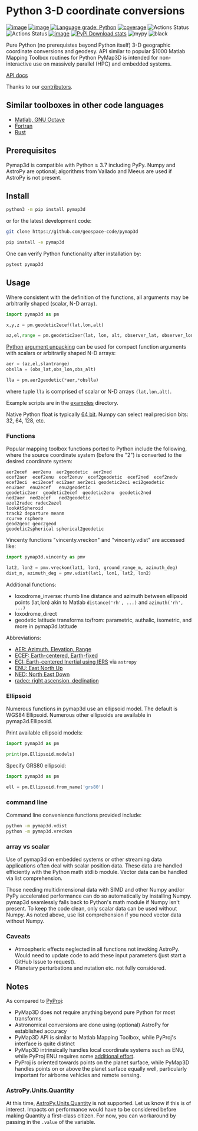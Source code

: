 # Python 3-D coordinate conversions

[![image](https://zenodo.org/badge/DOI/10.5281/zenodo.213676.svg)](https://doi.org/10.5281/zenodo.213676)
[![image](http://joss.theoj.org/papers/10.21105/joss.00580/status.svg)](https://doi.org/10.21105/joss.00580)
[![Language grade: Python](https://img.shields.io/lgtm/grade/python/g/geospace-code/pymap3d.svg?logo=lgtm&logoWidth=18)](https://lgtm.com/projects/g/geospace-code/pymap3d/context:python)
[![coverage](https://img.shields.io/codecov/c/github/geospace-code/pymap3d)](https://codecov.io/gh/geospace-code/pymap3d)
![Actions Status](https://github.com/geospace-code/pymap3d/workflows/ci/badge.svg)
![Actions Status](https://github.com/geospace-code/pymap3d/workflows/ci_stdlib_only/badge.svg)
[![image](https://img.shields.io/pypi/pyversions/pymap3d.svg)](https://pypi.python.org/pypi/pymap3d)
[![PyPi Download stats](http://pepy.tech/badge/pymap3d)](http://pepy.tech/project/pymap3d)
![mypy](https://img.shields.io/badge/mypy-checked-blue)
![black](https://img.shields.io/badge/code%20style-black-black)

Pure Python (no prerequistes beyond Python itself) 3-D geographic coordinate conversions and geodesy.
API similar to popular $1000 Matlab Mapping Toolbox routines for Python
PyMap3D is intended for non-interactive use on massively parallel (HPC) and embedded systems.

[API docs](https://geospace-code.github.io/pymap3d/)

Thanks to our [contributors](./.github/contributors.md).

## Similar toolboxes in other code languages

- [Matlab, GNU Octave](https://github.com/geospace-code/matmap3d)
- [Fortran](https://github.com/geospace-code/maptran3d)
- [Rust](https://github.com/gberrante/map_3d)

## Prerequisites

Pymap3d is compatible with Python &ge; 3.7 including PyPy.
Numpy and AstroPy are optional; algorithms from Vallado and Meeus are used if AstroPy is not present.

## Install

```sh
python3 -m pip install pymap3d
```

or for the latest development code:

```sh
git clone https://github.com/geospace-code/pymap3d

pip install -e pymap3d
```

One can verify Python functionality after installation by:

```sh
pytest pymap3d
```

## Usage

Where consistent with the definition of the functions, all arguments may
be arbitrarily shaped (scalar, N-D array).

```python
import pymap3d as pm

x,y,z = pm.geodetic2ecef(lat,lon,alt)

az,el,range = pm.geodetic2aer(lat, lon, alt, observer_lat, observer_lon, 0)
```

[Python](https://www.python.org/dev/peps/pep-0448/)
[argument unpacking](https://docs.python.org/3/tutorial/controlflow.html#unpacking-argument-lists)
can be used for compact function arguments with scalars or arbitrarily
shaped N-D arrays:

```python
aer = (az,el,slantrange)
obslla = (obs_lat,obs_lon,obs_alt)

lla = pm.aer2geodetic(*aer,*obslla)
```

where tuple `lla` is comprised of scalar or N-D arrays `(lat,lon,alt)`.

Example scripts are in the [examples](./Examples) directory.

Native Python float is typically [64 bit](https://docs.python.org/3/library/stdtypes.html#typesnumeric).
Numpy can select real precision bits: 32, 64, 128, etc.

### Functions

Popular mapping toolbox functions ported to Python include the
following, where the source coordinate system (before the "2") is
converted to the desired coordinate system:

```
aer2ecef  aer2enu  aer2geodetic  aer2ned
ecef2aer  ecef2enu  ecef2enuv  ecef2geodetic  ecef2ned  ecef2nedv
ecef2eci  eci2ecef eci2aer aer2eci geodetic2eci eci2geodetic
enu2aer  enu2ecef   enu2geodetic
geodetic2aer  geodetic2ecef  geodetic2enu  geodetic2ned
ned2aer  ned2ecef   ned2geodetic
azel2radec radec2azel
lookAtSpheroid
track2 departure meanm
rcurve rsphere
geod2geoc geoc2geod
geodetic2spherical spherical2geodetic
```

Vincenty functions "vincenty.vreckon" and "vincenty.vdist" are accessed like:

```python
import pymap3d.vincenty as pmv

lat2, lon2 = pmv.vreckon(lat1, lon1, ground_range_m, azimuth_deg)
dist_m, azimuth_deg = pmv.vdist(lat1, lon1, lat2, lon2)
```

Additional functions:

- loxodrome_inverse: rhumb line distance and azimuth between ellipsoid points (lat,lon) akin to Matlab `distance('rh', ...)` and `azimuth('rh', ...)`
- loxodrome_direct
- geodetic latitude transforms to/from: parametric, authalic, isometric, and more in pymap3d.latitude

Abbreviations:

- [AER: Azimuth, Elevation, Range](https://en.wikipedia.org/wiki/Spherical_coordinate_system)
- [ECEF: Earth-centered, Earth-fixed](https://en.wikipedia.org/wiki/ECEF)
- [ECI: Earth-centered Inertial using IERS](https://www.iers.org/IERS/EN/Home/home_node.html) via `astropy`
- [ENU: East North Up](https://en.wikipedia.org/wiki/Axes_conventions#Ground_reference_frames:_ENU_and_NED)
- [NED: North East Down](https://en.wikipedia.org/wiki/North_east_down)
- [radec: right ascension, declination](https://en.wikipedia.org/wiki/Right_ascension)

### Ellipsoid

Numerous functions in pymap3d use an ellipsoid model.
The default is WGS84 Ellipsoid.
Numerous other ellipsoids are available in pymap3d.Ellipsoid.

Print available ellipsoid models:

```python
import pymap3d as pm

print(pm.Ellipsoid.models)
```

Specify GRS80 ellipsoid:

```python
import pymap3d as pm

ell = pm.Ellipsoid.from_name('grs80')
```

### command line

Command line convenience functions provided include:

```sh
python -m pymap3d.vdist
python -m pymap3d.vreckon
```

### array vs scalar

Use of pymap3d on embedded systems or other streaming data applications often deal with scalar position data.
These data are handled efficiently with the Python math stdlib module.
Vector data can be handled via list comprehension.

Those needing multidimensional data with SIMD and other Numpy and/or PyPy accelerated performance can do so automatically by installing Numpy.
pymap3d seamlessly falls back to Python's math module if Numpy isn't present.
To keep the code clean, only scalar data can be used without Numpy.
As noted above, use list comprehension if you need vector data without Numpy.

### Caveats

- Atmospheric effects neglected in all functions not invoking AstroPy.
  Would need to update code to add these input parameters (just start a GitHub Issue to request).
- Planetary perturbations and nutation etc. not fully considered.

## Notes

As compared to [PyProj](https://github.com/jswhit/pyproj):

- PyMap3D does not require anything beyond pure Python for most transforms
- Astronomical conversions are done using (optional) AstroPy for established accuracy
- PyMap3D API is similar to Matlab Mapping Toolbox, while PyProj's interface is quite distinct
- PyMap3D intrinsically handles local coordinate systems such as ENU,
  while PyProj ENU requires some [additional effort](https://github.com/jswhit/pyproj/issues/105).
- PyProj is oriented towards points on the planet surface, while PyMap3D handles points on or above the planet surface equally well, particularly important for airborne vehicles and remote sensing.

### AstroPy.Units.Quantity

At this time,
[AstroPy.Units.Quantity](http://docs.astropy.org/en/stable/units/)
is not supported.
Let us know if this is of interest.
Impacts on performance would have to be considered before making Quantity a first-class citizen.
For now, you can workaround by passing in the `.value` of the variable.
